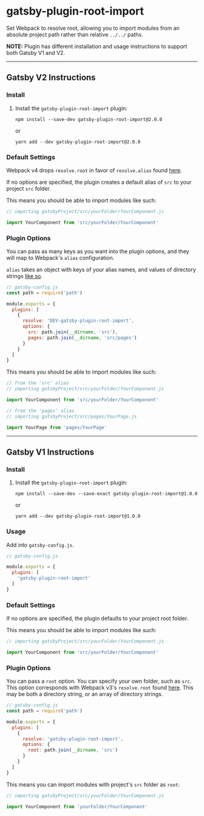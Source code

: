 # gatsby-plugin-root-import

Set Webpack to resolve root, allowing you to import modules from an absolute project path rather than relative `../../` paths.

**NOTE:** Plugin has different installation and usage instructions to support both Gatsby V1 and V2.

<hr/>

## Gatsby V2 Instructions
### Install

1. Install the `gatsby-plugin-root-import` plugin:

    `npm install --save-dev gatsby-plugin-root-import@2.0.0`

    or

    `yarn add --dev gatsby-plugin-root-import@2.0.0`


### Default Settings
Webpack v4 drops `resolve.root` in favor of `resolve.alias` found [here](https://webpack.js.org/configuration/resolve/#resolve-alias).

If no options are specified, the plugin creates a default alias of `src` to your project `src` folder.

This means you should be able to import modules like such:
```javascript
// importing gatsbyProject/src/yourFolder/YourComponent.js

import YourComponent from 'src/yourFolder/YourComponent'
```

### Plugin Options

You can pass as many keys as you want into the plugin options, and they will map to Webpack's `alias` configuration.

`alias` takes an object with keys of your alias names, and values of directory strings [like so](https://webpack.js.org/configuration/resolve/#resolve-alias).

```javascript
// gatsby-config.js
const path = require('path')

module.exports = {
  plugins: [
    {
      resolve: 'DEV-gatsby-plugin-root-import',
      options: {
        src: path.join(__dirname, 'src'),
        pages: path.join(__dirname, 'src/pages')
      }
    }
  ]
}
```


This means you should be able to import modules like such:
```javascript
// from the 'src' alias
// importing gatsbyProject/src/yourFolder/YourComponent.js

import YourComponent from 'src/yourFolder/YourComponent'

// from the 'pages' alias
// importing gatsbyProject/src/pages/YourPage.js

import YourPage from 'pages/YourPage'
```

<hr/>

## Gatsby V1 Instructions
### Install

1. Install the `gatsby-plugin-root-import` plugin:

    `npm install --save-dev --save-exact gatsby-plugin-root-import@1.0.0`

    or

    `yarn add --dev gatsby-plugin-root-import@1.0.0`

### Usage

Add into `gatsby-config.js`.

```javascript
// gatsby-config.js

module.exports = {
  plugins: [
    'gatsby-plugin-root-import'
  ]
}
```

### Default Settings

If no options are specified, the plugin defaults to your project root folder.

This means you should be able to import modules like such:
```javascript
// importing gatsbyProject/src/yourFolder/YourComponent.js

import YourComponent from 'src/yourFolder/YourComponent'
```

### Plugin Options

You can pass a `root` option. You can specify your own folder, such as `src`.
This option corresponds with Webpack v3's `resolve.root` found [here](https://github.com/webpack/docs/wiki/configuration#resolveroot).
This may be both a directory string, or an array of directory strings.

```javascript
// gatsby-config.js
const path = require('path')

module.exports = {
  plugins: [
    {
      resolve: 'gatsby-plugin-root-import',
      options: {
        root: path.join(__dirname, 'src')
      }
    }
  ]
}
```

This means you can import modules with project's `src` folder as `root`:
```javascript
// importing gatsbyProject/src/yourFolder/YourComponent.js

import YourComponent from 'yourFolder/YourComponent'
```
